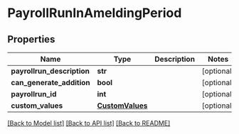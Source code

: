 # PayrollRunInAmeldingPeriod

## Properties
Name | Type | Description | Notes
------------ | ------------- | ------------- | -------------
**payrollrun_description** | **str** |  | [optional] 
**can_generate_addition** | **bool** |  | [optional] 
**payrollrun_id** | **int** |  | [optional] 
**custom_values** | [**CustomValues**](CustomValues.md) |  | [optional] 

[[Back to Model list]](../README.md#documentation-for-models) [[Back to API list]](../README.md#documentation-for-api-endpoints) [[Back to README]](../README.md)

